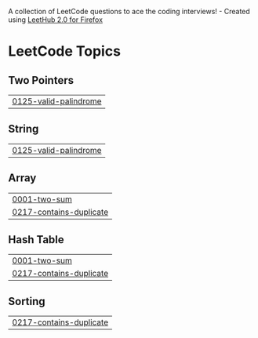 A collection of LeetCode questions to ace the coding interviews! - Created using [LeetHub 2.0 for Firefox](https://github.com/maitreya2954/LeetHub-2.0-Firefox)
<!---LeetCode Topics Start-->
# LeetCode Topics
## Two Pointers
|  |
| ------- |
| [0125-valid-palindrome](https://github.com/williamtheodoruswijaya/competitive-programming/tree/master/0125-valid-palindrome) |
## String
|  |
| ------- |
| [0125-valid-palindrome](https://github.com/williamtheodoruswijaya/competitive-programming/tree/master/0125-valid-palindrome) |
## Array
|  |
| ------- |
| [0001-two-sum](https://github.com/williamtheodoruswijaya/competitive-programming/tree/master/0001-two-sum) |
| [0217-contains-duplicate](https://github.com/williamtheodoruswijaya/competitive-programming/tree/master/0217-contains-duplicate) |
## Hash Table
|  |
| ------- |
| [0001-two-sum](https://github.com/williamtheodoruswijaya/competitive-programming/tree/master/0001-two-sum) |
| [0217-contains-duplicate](https://github.com/williamtheodoruswijaya/competitive-programming/tree/master/0217-contains-duplicate) |
## Sorting
|  |
| ------- |
| [0217-contains-duplicate](https://github.com/williamtheodoruswijaya/competitive-programming/tree/master/0217-contains-duplicate) |
<!---LeetCode Topics End-->